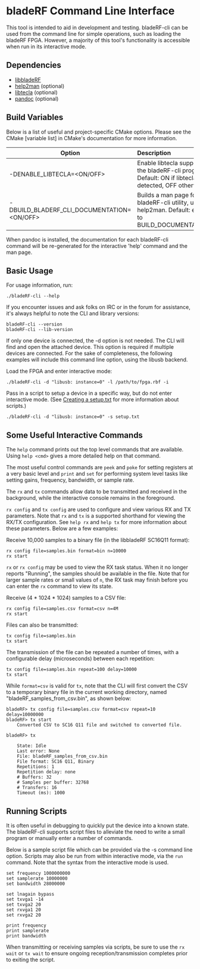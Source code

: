 # bladeRF Command Line Interface #
This tool is intended to aid in development and testing.  bladeRF-cli can be used from the command line for simple operations, such as loading the bladeRF FPGA.  However, a majority of this tool's functionality is accessible when run in its interactive mode.

## Dependencies ##
- [libbladeRF][libbladeRF]
- [help2man][help2man] (optional)
- [libtecla][libtecla] (optional)
- [pandoc][pandoc] (optional)

[libbladeRF]: ../../libraries/libbladeRF (libbladeRF)
[help2man]: https://www.gnu.org/software/help2man/ (help2man)
[libtecla]: http://www.astro.caltech.edu/~mcs/tecla/ (libtecla)
[pandoc]: http://johnmacfarlane.net/pandoc/ (pandoc)

## Build Variables ##

Below is a list of useful and project-specific CMake options. Please see the CMake [variable list] in CMake's documentation for
more information.

| Option                                        | Description
| --------------------------------------------- |:---------------------------------------------------------------------------------------------------------|
| -DENABLE_LIBTECLA=\<ON/OFF\>                  | Enable libtecla support in the bladeRF-cli program. Default: ON if libtecla is detected, OFF otherwise.  |
| -DBUILD_BLADERF_CLI_DOCUMENTATION=\<ON/OFF\>  | Builds a man page for the bladeRF-cli utility, using help2man.  Default: equal to BUILD_DOCUMENTATION    |

When pandoc is installed, the documentation for each bladeRF-cli command will be re-generated for the interactive 'help' command and the man page.

## Basic Usage ##
For usage information, run:

```
./bladeRF-cli --help
```

If you encounter issues and ask folks on IRC or in the forum for assistance, it's always helpful to note the CLI and library versions:

```
bladeRF-cli --version
bladeRF-cli --lib-version
```

If only one device is connected, the -d option is not needed. The CLI will find and open the attached device. This option is required if multiple devices are connected. For the sake of completeness, the following examples will include this command line option, using the libusb backend.

Load the FPGA and enter interactive mode:

```
./bladeRF-cli -d "libusb: instance=0" -l /path/to/fpga.rbf -i
```

Pass in a script to setup a device in a specific way, but do not enter interactive mode. (See [Creating a setup.txt](#creating-a-setuptxt) for more information about scripts.)

```
./bladeRF-cli -d "libusb: instance=0" -s setup.txt
```

## Some Useful Interactive Commands ##
The `help` command prints out the top level commands that are available. Using `help <cmd>` gives a more detailed help on that command.

The most useful control commands are `peek` and `poke` for setting registers at a very basic level and `print` and `set` for performing system level tasks like setting gains, frequency, bandwidth, or sample rate.

The `rx` and `tx` commands allow data to be transmitted and received in the background, while the interactive console remains in the foreground.

`rx config` and `tx config` are used to configure and view various RX and TX parameters. Note that `rx` and `tx` is a supported shorthand for viewing the RX/TX configuration. See `help rx` and `help tx` for more information about these parameters. Below are a few examples:

Receive 10,000 samples to a binary file (in the libbladeRF SC16Q11 format):
```
rx config file=samples.bin format=bin n=10000
rx start
```

`rx` or `rx config` may be used to view the RX task status. When it no longer reports "Running", the samples should be available in the file. Note that for larger sample rates or small values of `n`, the RX task may finish before you can enter the `rx` command to view its state.


Receive (4 * 1024 * 1024) samples to a CSV file:
```
rx config file=samples.csv format=csv n=4M
rx start
```

Files can also be transmitted:

```
tx config file=samples.bin
tx start
```

The transmission of the file can be repeated a number of times, with a configurable delay (microseconds) between each repetition:

```
tx config file=samples.bin repeat=100 delay=10000
tx start
```

While `format=csv` is valid for `tx`, note that the CLI will first convert the CSV to a temporary binary file in the current working directory, named "bladeRF_samples_from_csv.bin", as shown below:

```
bladeRF> tx config file=samples.csv format=csv repeat=10 delay=10000000
bladeRF> tx start
    Converted CSV to SC16 Q11 file and switched to converted file.

bladeRF> tx

    State: Idle
    Last error: None
    File: bladeRF_samples_from_csv.bin
    File format: SC16 Q11, Binary
    Repetitions: 1
    Repetition delay: none
    # Buffers: 32
    # Samples per buffer: 32768
    # Transfers: 16
    Timeout (ms): 1000
```

## Running Scripts ##
It is often useful in debugging to quickly put the device into a known state.  The bladeRF-cli supports script files to alleviate the need to write a small program or manually enter a number of commands.

Below is a sample script file which can be provided via the -s command line option. Scripts may also be run from within interactive mode, via the `run` command. Note that the syntax from the interactive mode is used.

```
set frequency 1000000000
set samplerate 10000000
set bandwidth 28000000

set lnagain bypass
set txvga1 -14
set txvga2 20
set rxvga1 20
set rxvga2 20

print frequency
print samplerate
print bandwidth
```

When transmitting or receiving samples via scripts, be sure to use the `rx wait` or `tx wait` to ensure ongoing reception/transmission completes prior to exiting the script.
